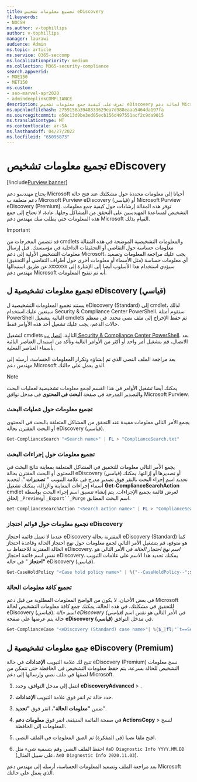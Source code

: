 ```yaml
---
title: تجميع معلومات تشخيص eDiscovery
f1.keywords:
- NOCSH
ms.author: v-tophillips
author: v-tophillips
manager: laurawi
audience: Admin
ms.topic: article
ms.service: O365-seccomp
ms.localizationpriority: medium
ms.collection: M365-security-compliance
search.appverid:
- MOE150
- MET150
ms.custom:
- seo-marvel-apr2020
- admindeeplinkCOMPLIANCE
description: تعرف على كيفية جمع معلومات تشخيص eDiscovery لحالة دعم Microsoft.
ms.openlocfilehash: 2759156a3948339629ea7d988eaaa5464da197fa
ms.sourcegitcommit: e50c13d9be3ed05ecb156d497551acf2c9da9015
ms.translationtype: MT
ms.contentlocale: ar-SA
ms.lasthandoff: 04/27/2022
ms.locfileid: "65095873"
---
```

# <a name="collect-ediscovery-diagnostic-information"></a>تجميع معلومات تشخيص eDiscovery

[!include[Purview banner](../includes/purview-rebrand-banner.md)]

يحتاج مهندسو دعم Microsoft أحيانا إلى معلومات محددة حول مشكلتك عند فتح حالة دعم متعلقة ب Microsoft Purview eDiscovery (قياسي) أو Microsoft Purview eDiscovery (Premium). توفر هذه المقالة إرشادات حول كيفية جمع معلومات التشخيص لمساعدة المهندسين على التحقق من المشاكل وحلها. عادة، لا تحتاج إلى جمع هذه المعلومات حتى يطلب منك مهندس دعم Microsoft القيام بذلك.

> [!IMPORTANT]
> قد تتضمن المخرجات من cmdlets والمعلومات التشخيصية الموضحة في هذه المقالة معلومات حساسة حول التقاضي أو التحقيقات الداخلية في مؤسستك. قبل إرسال معلومات التشخيص الأولية إلى دعم Microsoft، يجب عليك مراجعة المعلومات وتصعيد أي معلومات حساسة (مثل الأسماء أو معلومات أخرى حول أطراف التقاضي أو التحقيق) عن طريق استبدالها.`XXXXXXX` سيؤدي استخدام هذا الأسلوب أيضا إلى الإشارة إلى مهندس دعم Microsoft أنه تم تنقيح المعلومات.

## <a name="collect-diagnostic-information-for-ediscovery-standard"></a>تجميع معلومات تشخيصية ل eDiscovery (قياسي)

يستند تجميع المعلومات التشخيصية ل eDiscovery (Standard) إلى cmdlet، لذلك سيتعين عليك استخدام Security & Compliance Center PowerShell. ستقوم أمثلة PowerShell التالية بتشغيل cmdlets ثم حفظ الإخراج إلى ملف نصي محدد. في معظم حالات الدعم، يجب عليك تشغيل أحد هذه الأوامر فقط.

لتشغيل cmdlets التالية، [اتصل ب Security & Compliance Center PowerShell</span>](/powershell/exchange/connect-to-scc-powershell). بعد الاتصال، قم بتشغيل أمر واحد أو أكثر من الأوامر التالية وتأكد من استبدال العناصر النائبة بأسماء العناصر الفعلية.

بعد مراجعة الملف النصي الذي تم إنشاؤه وتكرار المعلومات الحساسة، أرسله إلى مهندس دعم Microsoft الذي يعمل على حالتك.

> [!NOTE]
> يمكنك أيضا تشغيل الأوامر في هذا القسم لجمع معلومات تشخيصية لعمليات البحث والتصدير المدرجة في صفحة **البحث في المحتوى** في مدخل توافق Microsoft Purview.

### <a name="collect-information-about-searches"></a>تجميع معلومات حول عمليات البحث

يجمع الأمر التالي معلومات مفيدة عند التحقق من المشاكل المتعلقة بالبحث في المحتوى أو البحث المقترن بحالة eDiscovery (قياسي).

```powershell
Get-ComplianceSearch "<Search name>" | FL > "ComplianceSearch.txt"
```

### <a name="collect-information-about-search-actions"></a>تجميع معلومات حول إجراءات البحث

يجمع الأمر التالي معلومات للتحقيق في المشاكل المتعلقة بمعاينة نتائج البحث في المحتوى أو البحث المقترن بحالة eDiscovery (قياسي) أو تصديرها أو إزالتها. يمكنك تحديد اسم إجراء البحث بالنقر فوق تصدير مدرج في علامة التبويب " **تصديرات** ". لتحديد أسماء إجراءات المعاينة والإزالة، يمكنك تشغيل **Get-ComplianceSearchAction** cmdlet لعرض قائمة بجميع الإجراءات. يتم إنشاء تنسيق اسم إجراء البحث بواسطة إلحاق `_Preview`أو `_Export``_Purge` اسم البحث المطابق.

```powershell
Get-ComplianceSearchAction "<Search action name>" | FL > "ComplianceSearchAction.txt"
```

### <a name="collect-information-about-ediscovery-holds"></a>تجميع معلومات حول قوائم احتجاز eDiscovery

عندما لا تعمل قائمة احتجاز eDiscovery المقترنة بحالة eDiscovery (Standard) كما هو متوقع، قم بتشغيل الأمر التالي لجمع معلومات حول نهج احتجاز الحالة وقاعدة احتجاز الحالة المقترنة للاحتفاظ ب eDiscovery. *اسم نهج احتجاز الحالة* في الأمر التالي هو نفس اسم قائمة احتجاز eDiscovery. يمكنك تحديد هذا الاسم على علامات التبويب **"احتجاز** " في حالة eDiscovery (قياسي).

```powershell
Get-CaseHoldPolicy "<Case hold policy name>" | %{"--CaseHoldPolicy--";$_|FL;"--CaseHoldRule--";Get-CaseHoldRule -Policy $_.Name | FL} > "eDiscoveryCaseHold.txt"
```

### <a name="collect-all-case-information"></a>تجميع كافة معلومات الحالة

في بعض الأحيان، لا يكون من الواضح المعلومات المطلوبة من قبل دعم Microsoft للتحقيق في مشكلتك. في هذه الحالة، يمكنك جمع كافة معلومات التشخيص لحالة eDiscovery (قياسي). *اسم حالة eDiscovery (قياسي)* في الأمر التالي هو نفس اسم حالة يتم عرضها على صفحة **eDiscovery (قياسي)** في مدخل التوافق.

```powershell
Get-ComplianceCase "<eDiscovery (Standard) case name>"| %{$_|fl;"`t==Searches==";Get-ComplianceSearch -Case $_.Name | FL;"`t==Search Actions==";Get-ComplianceSearchAction -Case $_.Name |FL;"`t==Holds==";Get-CaseHoldPolicy -Case $_.Name | %{$_|FL;"`t`t ==$($_.Name) Rules==";Get-CaseHoldRule -Policy $_.Name | FL}} > "eDiscoveryCase.txt"
```

## <a name="collect-diagnostic-information-for-ediscovery-premium"></a>جمع معلومات تشخيصية ل eDiscovery (Premium)

تتيح لك علامة التبويب **الإعدادات** في حالة eDiscovery (Premium) نسخ معلومات التشخيص للحالة بسرعة. يتم حفظ معلومات التشخيص في الحافظة حتى تتمكن من لصقها في ملف نصي وإرسالها إلى دعم Microsoft.

1. انتقل إلى مدخل التوافق، وحدد **eDiscoveryAdvanced** > .<a href="https://go.microsoft.com/fwlink/p/?linkid=2174006" target="_blank"></a>

2. حدد حالة ثم انقر فوق علامة التبويب **الإعدادات**.

3. ضمن **"معلومات الحالة**"، انقر فوق **"تحديد**".

4. في صفحة القائمة المنبثقة، انقر فوق **معلومات دعم ActionsCopy**  >  لنسخ المعلومات إلى الحافظة.

5. افتح ملفا نصيا (في المفكرة) ثم الصق المعلومات في الملف النصي.

6. احفظ الملف النصي وقم بتسمية شيء مثل `AeD Diagnostic Info YYYY.MM.DD` (على سبيل المثال، `AeD Diagnostic Info 2020.11.03`).

بعد مراجعة الملف وتصعيد المعلومات الحساسة، أرسله إلى مهندس دعم Microsoft الذي يعمل على حالتك.
